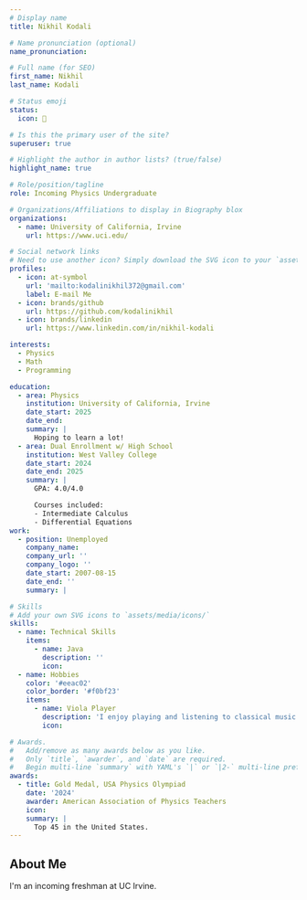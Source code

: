 ```yaml
---
# Display name
title: Nikhil Kodali

# Name pronunciation (optional)
name_pronunciation: 

# Full name (for SEO)
first_name: Nikhil
last_name: Kodali

# Status emoji
status:
  icon: 🐨

# Is this the primary user of the site?
superuser: true

# Highlight the author in author lists? (true/false)
highlight_name: true

# Role/position/tagline
role: Incoming Physics Undergraduate

# Organizations/Affiliations to display in Biography blox
organizations:
  - name: University of California, Irvine
    url: https://www.uci.edu/

# Social network links
# Need to use another icon? Simply download the SVG icon to your `assets/media/icons/` folder.
profiles:
  - icon: at-symbol
    url: 'mailto:kodalinikhil372@gmail.com'
    label: E-mail Me
  - icon: brands/github
    url: https://github.com/kodalinikhil
  - icon: brands/linkedin
    url: https://www.linkedin.com/in/nikhil-kodali

interests:
  - Physics
  - Math
  - Programming

education:
  - area: Physics
    institution: University of California, Irvine
    date_start: 2025
    date_end: 
    summary: |
      Hoping to learn a lot!
  - area: Dual Enrollment w/ High School
    institution: West Valley College
    date_start: 2024
    date_end: 2025
    summary: |
      GPA: 4.0/4.0

      Courses included:
      - Intermediate Calculus
      - Differential Equations
work:
  - position: Unemployed
    company_name: 
    company_url: ''
    company_logo: ''
    date_start: 2007-08-15
    date_end: ''
    summary: |

# Skills
# Add your own SVG icons to `assets/media/icons/`
skills:
  - name: Technical Skills
    items:
      - name: Java
        description: ''
        icon: 
  - name: Hobbies
    color: '#eeac02'
    color_border: '#f0bf23'
    items:
      - name: Viola Player
        description: 'I enjoy playing and listening to classical music.'
        icon: 

# Awards.
#   Add/remove as many awards below as you like.
#   Only `title`, `awarder`, and `date` are required.
#   Begin multi-line `summary` with YAML's `|` or `|2-` multi-line prefix and indent 2 spaces below.
awards:
  - title: Gold Medal, USA Physics Olympiad
    date: '2024'
    awarder: American Association of Physics Teachers
    icon: 
    summary: |
      Top 45 in the United States.
---
```


## About Me

I'm an incoming freshman at UC Irvine. 
